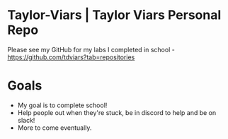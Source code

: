 # Taylor-Viars | Taylor Viars Personal Repo
Please see my GitHub for my labs I completed in school - https://github.com/tdviars?tab=repositories

# Goals
- My goal is to complete school! 
- Help people out when they're stuck, be in discord to help and be on slack! 
- More to come eventually.
